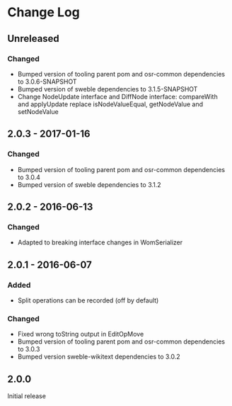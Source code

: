 # Change Log

## Unreleased
### Changed
- Bumped version of tooling parent pom and osr-common dependencies to 3.0.6-SNAPSHOT
- Bumped version of sweble dependencies to 3.1.5-SNAPSHOT
- Change NodeUpdate interface and DiffNode interface: compareWith and applyUpdate 
  replace isNodeValueEqual, getNodeValue and setNodeValue

## 2.0.3 - 2017-01-16
### Changed
- Bumped version of tooling parent pom and osr-common dependencies to 3.0.4
- Bumped version of sweble dependencies to 3.1.2

## 2.0.2 - 2016-06-13
### Changed
- Adapted to breaking interface changes in WomSerializer

## 2.0.1 - 2016-06-07
### Added
- Split operations can be recorded (off by default)

### Changed
- Fixed wrong toString output in EditOpMove
- Bumped version of tooling parent pom and osr-common dependencies to 3.0.3
- Bumped version sweble-wikitext dependencies to 3.0.2

## 2.0.0
Initial release
